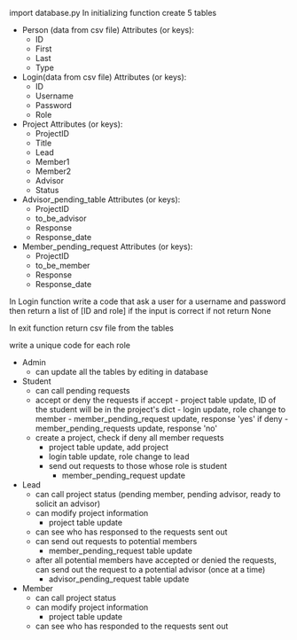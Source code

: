 import database.py
In initializing function
create 5 tables
- Person (data from csv file)
	Attributes (or keys):
	- ID
	- First
	- Last
	- Type
- Login(data from csv file)
	Attributes (or keys):
	- ID
	- Username
	- Password
	- Role
- Project
	Attributes (or keys):
	- ProjectID
	- Title
	- Lead
	- Member1
	- Member2
	- Advisor
	- Status
- Advisor_pending_table
	Attributes (or keys):
	- ProjectID
	- to_be_advisor
	- Response
	- Response_date
- Member_pending_request
	Attributes (or keys):
	- ProjectID
	- to_be_member
	- Response
	- Response_date

In Login function
write a code that ask a user for a username and password then return a list of [ID and role] if the input is correct if not return None

In exit function
return csv file from the tables

write a unique code for each role
- Admin
	- can update all the tables by editing in database
- Student
	- can call pending requests
	- accept or deny the requests
		if accept
			- project table update, ID of the student will be in the project's dict
			- login update, role change to member
			- member_pending_request update, response 'yes'
		if deny
			- member_pending_requests update, response 'no'
	- create a project, check if deny all member requests
		- project table update, add project
		- login table update, role change to lead
		- send out requests to those whose role is student
			- member_pending_request update
- Lead
	- can call project status (pending member, pending advisor, ready to solicit an advisor)
	- can modify project information
		- project table update
	- can see who has responsed to the requests sent out
	- can send out requests to potential members
		- member_pending_request table update
	- after all potential members have accepted or denied the requests, can send out the request to a potential advisor (once at a time)
		- advisor_pending_request table update
- Member
	- can call project status
	- can modify project information
		- project table update
	- can see who has responded to the requests sent out


